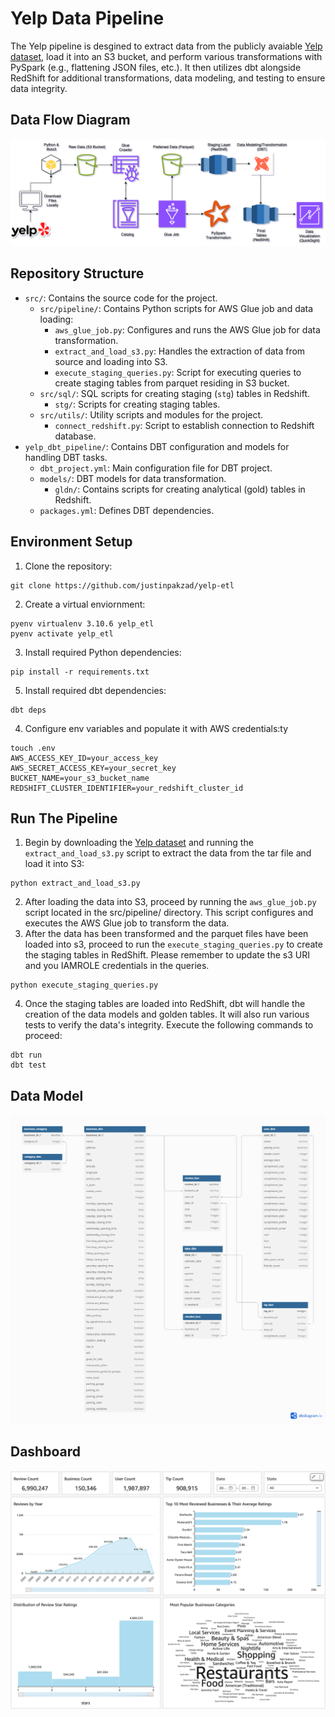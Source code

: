 # Yelp Data Pipeline
The Yelp pipeline is desgined to extract data from the publicly avaiable [Yelp dataset](https://www.yelp.com/dataset), load it into an S3 bucket, and perform various transformations with PySpark (e.g., flattening JSON files, etc.). It then utilizes dbt alongside RedShift for additional transformations, data modeling, and testing to ensure data integrity.

## Data Flow Diagram
![Alt text](images/dataflow_diagram.png)

## Repository Structure
- `src/`: Contains the source code for the project.
  - `src/pipeline/`: Contains Python scripts for AWS Glue job and data loading:
    - `aws_glue_job.py`: Configures and runs the AWS Glue job for data transformation.
    - `extract_and_load_s3.py`: Handles the extraction of data from source and loading into S3.
    - `execute_staging_queries.py`: Script for executing queries to create staging tables from parquet residing in S3 bucket.
  - `src/sql/`: SQL scripts for creating staging (`stg`) tables in Redshift.
    - `stg/`: Scripts for creating staging tables.
  - `src/utils/`: Utility scripts and modules for the project.
    - `connect_redshift.py`: Script to establish connection to Redshift database.
- `yelp_dbt_pipeline/`: Contains DBT configuration and models for handling DBT tasks.
  - `dbt_project.yml`: Main configuration file for DBT project.
  - `models/`: DBT models for data transformation.
    - `gldn/`: Contains scripts for creating analytical (gold) tables in Redshift.
  - `packages.yml`: Defines DBT dependencies.


## Environment Setup
1. Clone the repository:
```
git clone https://github.com/justinpakzad/yelp-etl
```
2. Create a virtual enviornment:
```
pyenv virtualenv 3.10.6 yelp_etl
pyenv activate yelp_etl
```
3. Install required Python dependencies:
```
pip install -r requirements.txt
```
5. Install required dbt dependencies:
```
dbt deps
```
4. Configure env variables and populate it with AWS credentials:ty
```
touch .env
AWS_ACCESS_KEY_ID=your_access_key
AWS_SECRET_ACCESS_KEY=your_secret_key
BUCKET_NAME=your_s3_bucket_name
REDSHIFT_CLUSTER_IDENTIFIER=your_redshift_cluster_id
```

## Run The Pipeline
1. Begin by downloading the [Yelp dataset](https://www.yelp.com/dataset) and running the `extract_and_load_s3.py` script to extract the data from the tar file and load it into S3:
```
python extract_and_load_s3.py
```
2. After loading the data into S3, proceed by running the `aws_glue_job.py` script located in the src/pipeline/ directory. This script configures and executes the AWS Glue job to transform the data.
3. After the data has been transformed and the parquet files have been loaded into s3, proceed to run the `execute_staging_queries.py` to create the staging tables in RedShift. Please remember to update the s3 URI and you IAMROLE credentials in the queries.
```
python execute_staging_queries.py
```
4. Once the staging tables are loaded into RedShift, dbt will handle the creation of the data models and golden tables. It will also run various tests to verify the data's integrity. Execute the following commands to proceed:
```
dbt run
dbt test
```

## Data Model
![Alt text](images/erd.png)

## Dashboard 
![Alt text](images/dashboard_basic.png)